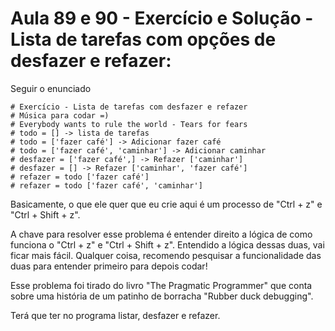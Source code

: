 # Aula 89 e 90 - Exercício e Solução - Lista de tarefas com opções de desfazer e refazer:
Seguir o enunciado

    # Exercício - Lista de tarefas com desfazer e refazer
    # Música para codar =)
    # Everybody wants to rule the world - Tears for fears
    # todo = [] -> lista de tarefas
    # todo = ['fazer café'] -> Adicionar fazer café
    # todo = ['fazer café', 'caminhar'] -> Adicionar caminhar
    # desfazer = ['fazer café',] -> Refazer ['caminhar']
    # desfazer = [] -> Refazer ['caminhar', 'fazer café']
    # refazer = todo ['fazer café']
    # refazer = todo ['fazer café', 'caminhar']

Basicamente, o que ele quer que eu crie aqui é um processo de "Ctrl + z" e "Ctrl + Shift + z".

A chave para resolver esse problema é entender direito a lógica de como funciona o "Ctrl + z" e "Ctrl + Shift + z". Entendido a lógica dessas duas, vai ficar mais fácil. Qualquer coisa, recomendo pesquisar a funcionalidade das duas para entender primeiro para depois codar!

Esse problema foi tirado do livro "The Pragmatic Programmer" que conta sobre uma história de um patinho de borracha "Rubber duck debugging".

Terá que ter no programa listar, desfazer e refazer.
